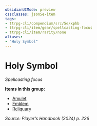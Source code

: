 ```yaml
---
obsidianUIMode: preview
cssclasses: json5e-item
tags:
- ttrpg-cli/compendium/src/5e/xphb
- ttrpg-cli/item/gear/spellcasting-focus
- ttrpg-cli/item/rarity/none
aliases: 
- "Holy Symbol"
---
```

# Holy Symbol
*Spellcasting focus*  



**Items in this group:**

- [Amulet](3-Mechanics/CLI/items/amulet-xphb.md)
- [Emblem](3-Mechanics/CLI/items/emblem-xphb.md)
- [Reliquary](3-Mechanics/CLI/items/reliquary-xphb.md)

*Source: Player's Handbook (2024) p. 226*